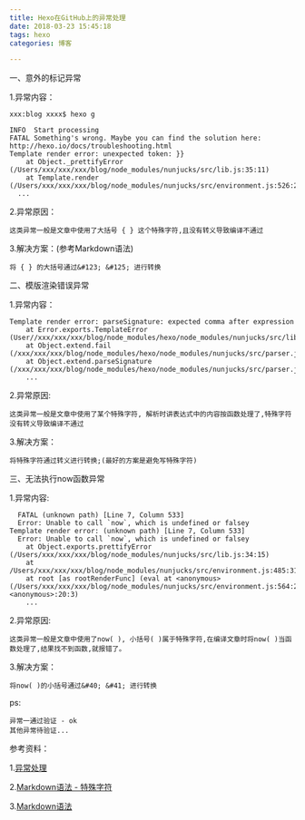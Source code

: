 ```yaml
---
title: Hexo在GitHub上的异常处理
date: 2018-03-23 15:45:18
tags: hexo
categories: 博客

---
```


一、意外的标记异常

<!--more-->

1.异常内容：
	
	xxx:blog xxxx$ hexo g
	
	INFO  Start processing
	FATAL Something's wrong. Maybe you can find the solution here: http://hexo.io/docs/troubleshooting.html
	Template render error: unexpected token: }}
	    at Object._prettifyError (/Users/xxx/xxx/xxx/blog/node_modules/nunjucks/src/lib.js:35:11)
	    at Template.render (/Users/xxx/xxx/xxx/blog/node_modules/nunjucks/src/environment.js:526:21)
	  ...
2.异常原因：

	这类异常一般是文章中使用了大括号 { } 这个特殊字符,且没有转义导致编译不通过
3.解决方案：(参考Markdown语法)
	
	将 { } 的大括号通过&#123; &#125; 进行转换	
	
二、模版渲染错误异常

1.异常内容：

	Template render error: parseSignature: expected comma after expression
        at Error.exports.TemplateError (User//xxx/xxx/xxx/blog/node_modules/hexo/node_modules/nunjucks/src/lib.js:51:19)
        at Object.extend.fail (/xxx/xxx/xxx/blog/node_modules/hexo/node_modules/nunjucks/src/parser.js:64:15)
        at Object.extend.parseSignature (/xxx/xxx/xxx/blog/node_modules/hexo/node_modules/nunjucks/src/parser.js:1077:22)
        ...
2.异常原因:

	这类异常一般是文章中使用了某个特殊字符, 解析时讲表达式中的内容按函数处理了,特殊字符没有转义导致编译不通过
	
3.解决方案：

	将特殊字符通过转义进行转换;(最好的方案是避免写特殊字符)

三、无法执行now函数异常

1.异常内容:

	  FATAL (unknown path) [Line 7, Column 533]
	  Error: Unable to call `now`, which is undefined or falsey
	Template render error: (unknown path) [Line 7, Column 533]
	  Error: Unable to call `now`, which is undefined or falsey
	    at Object.exports.prettifyError (/Users/xxx/xxx/xxx/blog/node_modules/nunjucks/src/lib.js:34:15)
	    at /Users/xxx/xxx/xxx/blog/node_modules/nunjucks/src/environment.js:485:31
	    at root [as rootRenderFunc] (eval at <anonymous> (/Users/xxx/xxx/xxx/blog/node_modules/nunjucks/src/environment.js:564:24), <anonymous>:20:3)
	    ...
2.异常原因:

	这类异常一般是文章中使用了now( ), 小括号( )属于特殊字符,在编译文章时将now( )当函数处理了,结果找不到函数,就报错了。
3.解决方案：
	
	将now( )的小括号通过&#40; &#41; 进行转换

ps:

	异常一通过验证 - ok
	其他异常待验证...

参考资料：

1.[异常处理](https://blog.csdn.net/chwshuang/article/details/52350559)

2.[Markdown语法 - 特殊字符](https://blog.csdn.net/chwshuang/article/details/52350551)

3.[Markdown语法](https://blog.csdn.net/chwshuang/article/details/52350551)